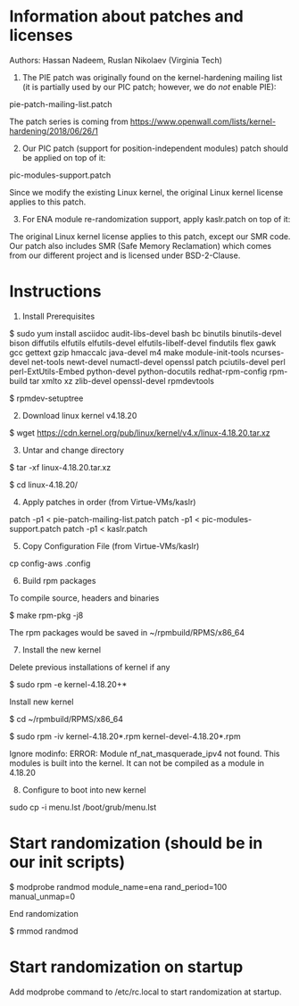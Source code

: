 # Information about patches and licenses

Authors: Hassan Nadeem, Ruslan Nikolaev (Virginia Tech)

1. The PIE patch was originally found on the kernel-hardening mailing
list (it is partially used by our PIC patch; however, we do *not* enable PIE):

pie-patch-mailing-list.patch

The patch series is coming from
https://www.openwall.com/lists/kernel-hardening/2018/06/26/1

2. Our PIC patch (support for position-independent modules) patch should be
applied on top of it:

pic-modules-support.patch

Since we modify the existing Linux kernel, the original Linux kernel license
applies to this patch.

3. For ENA module re-randomization support, apply kaslr.patch on top of it:

The original Linux kernel license applies to this patch, except our SMR code.
Our patch also includes SMR (Safe Memory Reclamation) which comes from our
different project and is licensed under BSD-2-Clause.

# Instructions

1. Install Prerequisites

$ sudo yum install asciidoc audit-libs-devel bash bc binutils binutils-devel bison diffutils elfutils elfutils-devel elfutils-libelf-devel findutils flex gawk gcc gettext gzip hmaccalc java-devel m4 make module-init-tools ncurses-devel net-tools newt-devel numactl-devel openssl patch pciutils-devel perl perl-ExtUtils-Embed python-devel python-docutils redhat-rpm-config rpm-build tar xmlto xz zlib-devel openssl-devel rpmdevtools

$ rpmdev-setuptree

2. Download linux kernel v4.18.20

$ wget https://cdn.kernel.org/pub/linux/kernel/v4.x/linux-4.18.20.tar.xz

3. Untar and change directory

$ tar -xf linux-4.18.20.tar.xz

$ cd linux-4.18.20/

4. Apply patches in order (from Virtue-VMs/kaslr)

patch -p1 < pie-patch-mailing-list.patch
patch -p1 < pic-modules-support.patch
patch -p1 < kaslr.patch

5. Copy Configuration File (from Virtue-VMs/kaslr)

cp config-aws .config


6. Build rpm packages

To compile source, headers and binaries

$  make rpm-pkg -j8

The rpm packages would be saved in ~/rpmbuild/RPMS/x86_64

7. Install the new kernel

Delete previous installations of kernel if any

$ sudo rpm -e kernel-4.18.20+*

Install new kernel

$ cd ~/rpmbuild/RPMS/x86_64

$ sudo rpm -iv kernel-4.18.20*.rpm kernel-devel-4.18.20*.rpm

Ignore modinfo: ERROR: Module nf_nat_masquerade_ipv4 not found.
This modules is built into the kernel. It can not be compiled as a module in 4.18.20

8. Configure to boot into new kernel

sudo cp -i menu.lst /boot/grub/menu.lst

# Start randomization (should be in our init scripts)

$ modprobe randmod module_name=ena rand_period=100 manual_unmap=0


End randomization

$ rmmod randmod


# Start randomization on startup

Add modprobe command to /etc/rc.local to start randomization at startup.
